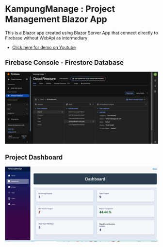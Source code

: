 ﻿# KampungManage : Project Management Blazor App
This is a Blazor app created using Blazor Server App that connect directly to Firebase without WebApi as intermediary
* [Click here for demo on Youtube ](https://youtu.be/4emmUqTaaQg)

  
## Firebase Console - Firestore Database 
![Alt Firebase](picture/Firebase.png)

## Project Dashboard 
![Alt Dashboard](picture/dashboard.png)

